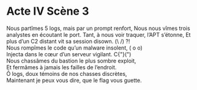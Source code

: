# Acte IV Scène 3


Nous partîmes 5 logs, mais par un prompt renfort,
Nous nous vîmes trois analystes en écoutant le port.
Tant, à nous voir traquer, l’APT s’étonne,
Et plus d’un C2 distant vit sa session disown.   (\ /) ?!  
Nous rompîmes le code qu’un malware insolent,    ( o o)   
Injecta dans le cœur d’un serveur vigilant.      C{"}(")   
Nous chassâmes du bastion le plus sombre exploit,     
Et fermâmes à jamais les failles de l’endroit.         
Ô logs, doux témoins de nos chasses discrètes,         
Maintenant je peux vous dire, que le flag vous guette.
